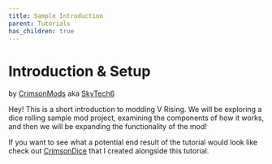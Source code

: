 ```yaml
---
title: Sample Introduction
parent: Tutorials
has_children: true
---
```


# Introduction & Setup
by [CrimsonMods](https://thunderstore.io/c/v-rising/p/skytech6/) aka [SkyTech6](https://github.com/CrimsonMods)

Hey! This is a short introduction to modding V Rising. We will be exploring a dice rolling sample mod project, examining the components of how it works, and then we will be expanding the functionality of the mod!

If you want to see what a potential end result of the tutorial would look like check out [CrimsonDice](https://thunderstore.io/c/v-rising/p/skytech6/CrimsonDice/) that I created alongside this tutorial. 

